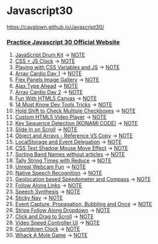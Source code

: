 # Javascript30
https://cavalown.github.io/Javascript30/

### [Practice Javascript 30 Official Website](https://javascript30.com/)

1. [JavaScript Drum Kit](https://cavalown.github.io/Javascript30/01JavaScriptDrumKit/) &rarr; [NOTE]()
2. [CSS + JS Clock](https://cavalown.github.io/Javascript30/02JSandCSSClock/) &rarr; [NOTE](https://github.com/cavalown/Javascript30/blob/main/02JSandCSSClock/note.md)
3. [Playing with CSS Variables and JS](https://cavalown.github.io/Javascript30/03CSSVariables/) &rarr; [NOTE](https://github.com/cavalown/Javascript30/blob/main/03CSSVariables/note.md)
4. [Array Cardio Day 1](https://cavalown.github.io/Javascript30/04ArrayCardioDay1/) &rarr; [NOTE](https://github.com/cavalown/Javascript30/blob/main/04ArrayCardioDay1/note.md)
5. [Flex Panels Image Gallery](https://cavalown.github.io/Javascript30/05FlexPanelGallery/) &rarr; [NOTE](https://github.com/cavalown/Javascript30/blob/main/05FlexPanelGallery/note.md)
6. [Ajax Type Ahead](https://cavalown.github.io/Javascript30/06TypeAhead/) &rarr; [NOTE](https://github.com/cavalown/Javascript30/blob/main/06TypeAhead/note.md)
7. [Array Cardio Day 2](https://cavalown.github.io/Javascript30/07ArrayCardioDay2/) &rarr; [NOTE](https://github.com/cavalown/Javascript30/blob/main/07ArrayCardioDay2/note.md)
8. [Fun With HTML5 Canvas](https://cavalown.github.io/Javascript30/08FunWithHTML5Canvas/) &rarr; [NOTE](https://github.com/cavalown/Javascript30/blob/main/08FunWithHTML5Canvas/note.md)
9. [14 Must Know Dev Tools Tricks](https://cavalown.github.io/Javascript30/09DevToolsDomination/) &rarr; [NOTE](https://github.com/cavalown/Javascript30/blob/main/09DevToolsDomination/note.md)
10. [Hold Shift to Check Multiple Checkboxes](https://cavalown.github.io/Javascript30/10HoldShiftandCheckCheckboxes/) &rarr; [NOTE](https://github.com/cavalown/Javascript30/blob/main/10HoldShiftandCheckCheckboxes/note.md)
11. [Custom HTML5 Video Player](https://cavalown.github.io/Javascript30/11CustomVideoPlayer/) &rarr; [NOTE](https://github.com/cavalown/Javascript30/blob/main/11CustomVideoPlayer/note.md)
12. [Key Sequence Detection (KONAMI CODE)](https://cavalown.github.io/Javascript30/12KeySequenceDetection/) &rarr; [NOTE](https://github.com/cavalown/Javascript30/blob/main/12KeySequenceDetection/note.md)
13. [Slide In on Scroll](https://cavalown.github.io/Javascript30/13SlideinonScroll/) &rarr; [NOTE](https://github.com/cavalown/Javascript30/blob/main/13SlideinonScroll/note.md)
14. [Object and Arrays - Reference VS Copy](https://cavalown.github.io/Javascript30/14JavaScriptReferencesVSCopying/) &rarr; [NOTE](https://github.com/cavalown/Javascript30/blob/main/14JavaScriptReferencesVSCopying/note.md)
15. [LocalStorage and Event Delegation](https://cavalown.github.io/Javascript30/15LocalStorage/) &rarr; [NOTE](https://github.com/cavalown/Javascript30/blob/main/15LocalStorage/note.md)
16. [CSS Text Shadow Mouse Move Effect](https://cavalown.github.io/Javascript30/16MouseMoveShadow/) &rarr; [NOTE](https://github.com/cavalown/Javascript30/blob/main/16MouseMoveShadow/note.md)
17. [Sorting Band Names without articles](https://cavalown.github.io/Javascript30/17SortWithoutArticles/) &rarr; [NOTE](https://github.com/cavalown/Javascript30/blob/main/17SortWithoutArticles/note.md)
18. [Tally String Times with Reduce](https://cavalown.github.io/Javascript30/18AddingUpTimesWithReduce/) &rarr; [NOTE](https://github.com/cavalown/Javascript30/blob/main/18AddingUpTimesWithReduce/note.md)
19. [Unreal Webcam Fun](https://cavalown.github.io/Javascript30/19WebcamFun/) &rarr; [NOTE](https://github.com/cavalown/Javascript30/blob/main/19WebcamFun/note.md)
20. [Native Speech Recognition](https://cavalown.github.io/Javascript30/20SpeechDetection/) &rarr; [NOTE](https://github.com/cavalown/Javascript30/blob/main/20SpeechDetection/note.md)
21. [Geolocation based Speedometer and Compass](https://cavalown.github.io/Javascript30/21Geolocation/) &rarr; [NOTE](https://github.com/cavalown/Javascript30/blob/main//21Geolocation/note.md)
22. [Follow Along Links](https://cavalown.github.io/Javascript30/22FollowAlongLinkHighlighter/) &rarr; [NOTE](https://github.com/cavalown/Javascript30/blob/main/22FollowAlongLinkHighlighter/note.md)
23. [Speech Synthesis](https://cavalown.github.io/Javascript30/23SpeechSynthesis/) &rarr; [NOTE](https://github.com/cavalown/Javascript30/blob/main/23SpeechSynthesis/note.md)
24. [Sticky Nav](https://cavalown.github.io/Javascript30/24StickyNav/) &rarr; [NOTE](https://github.com/cavalown/Javascript30/blob/main/24StickyNav/note.md)
25. [Event Capture, Propagation, Bubbling and Once](https://cavalown.github.io/Javascript30/25EventCapturePropagationBubblingandOnce/) &rarr; [NOTE](https://github.com/cavalown/Javascript30/blob/main/25EventCapturePropagationBubblingandOnce/note.md)
26. [Stripe Follow Along Dropdown](https://cavalown.github.io/Javascript30/26StripeFollowAlongNav/) &rarr; [NOTE](https://github.com/cavalown/Javascript30/blob/main/26StripeFollowAlongNav/note.md)
27. [Click and Drag to Scroll](https://cavalown.github.io/Javascript30/27ClickandDrag/) &rarr; [NOTE](https://github.com/cavalown/Javascript30/blob/main/27ClickandDrag/note.md)
28. [Video Speed Controller UI](https://cavalown.github.io/Javascript30/28VideoSpeedController/) &rarr; [NOTE](https://github.com/cavalown/Javascript30/blob/main/28VideoSpeedController/note.md)
29. [Countdown Clock](https://cavalown.github.io/Javascript30/29CountdownTimer/) &rarr; [NOTE](https://github.com/cavalown/Javascript30/blob/main/29CountdownTimer/note.md)
30. [Whack A Mole Game](https://cavalown.github.io/Javascript30/30WhackAMole/) &rarr; [NOTE](https://github.com/cavalown/Javascript30/blob/main/30WhackAMole/note.md)
